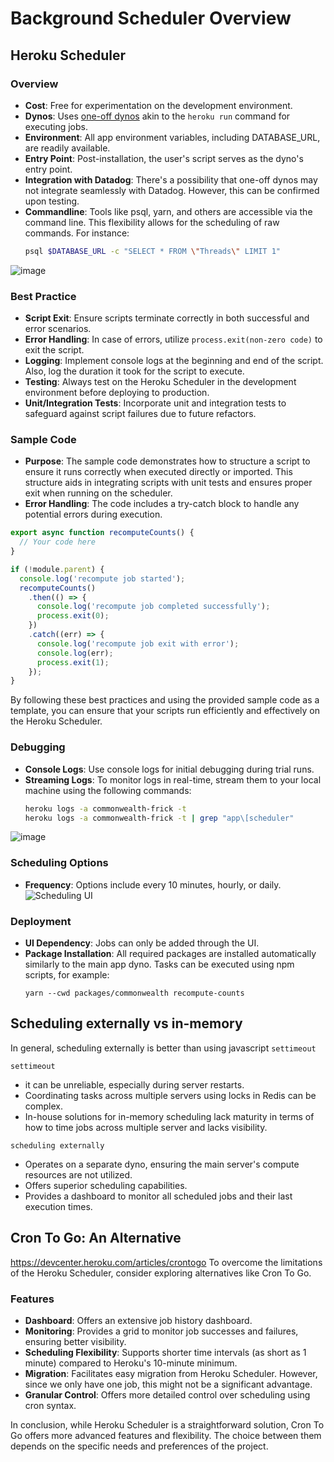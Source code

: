 # Background Scheduler Overview

## Heroku Scheduler

### Overview
- **Cost**: Free for experimentation on the development environment.
- **Dynos**: Uses [one-off dynos](https://devcenter.heroku.com/articles/one-off-dynos) akin to the `heroku run` command for executing jobs.
- **Environment**: All app environment variables, including DATABASE_URL, are readily available.
- **Entry Point**: Post-installation, the user's script serves as the dyno's entry point.
- **Integration with Datadog**: There's a possibility that one-off dynos may not integrate seamlessly with Datadog. However, this can be confirmed upon testing.
- **Commandline**: Tools like psql, yarn, and others are accessible via the command line. This flexibility allows for the scheduling of raw commands. For instance:
  ```bash
  psql $DATABASE_URL -c "SELECT * FROM \"Threads\" LIMIT 1"
  ```

![image](https://github.com/hicommonwealth/commonwealth/assets/4791635/f6ca8c80-b73e-4b19-87a0-02ce98030841)


### Best Practice
- **Script Exit**: Ensure scripts terminate correctly in both successful and error scenarios.
- **Error Handling**: In case of errors, utilize `process.exit(non-zero code)` to exit the script.
- **Logging**: Implement console logs at the beginning and end of the script. Also, log the duration it took for the script to execute.
- **Testing**: Always test on the Heroku Scheduler in the development environment before deploying to production.
- **Unit/Integration Tests**: Incorporate unit and integration tests to safeguard against script failures due to future refactors.

### Sample Code
- **Purpose**: The sample code demonstrates how to structure a script to ensure it runs correctly when executed directly or imported. This structure aids in integrating scripts with unit tests and ensures proper exit when running on the scheduler.
- **Error Handling**: The code includes a try-catch block to handle any potential errors during execution.
  
```javascript
export async function recomputeCounts() {
  // Your code here
}

if (!module.parent) {
  console.log('recompute job started');
  recomputeCounts()
    .then(() => {
      console.log('recompute job completed successfully');
      process.exit(0);
    })
    .catch((err) => {
      console.log('recompute job exit with error');
      console.log(err);
      process.exit(1);
    });
}
```

By following these best practices and using the provided sample code as a template, you can ensure that your scripts run efficiently and effectively on the Heroku Scheduler.

### Debugging
- **Console Logs**: Use console logs for initial debugging during trial runs.
- **Streaming Logs**: To monitor logs in real-time, stream them to your local machine using the following commands:
  ```bash
  heroku logs -a commonwealth-frick -t
  heroku logs -a commonwealth-frick -t | grep "app\[scheduler"
  ```

![image](https://github.com/hicommonwealth/commonwealth/assets/4791635/a372876a-0f79-45b6-8828-557245f3a25c)

### Scheduling Options
- **Frequency**: Options include every 10 minutes, hourly, or daily.
  ![Scheduling UI](https://github.com/hicommonwealth/commonwealth/assets/4791635/492ef824-c5df-4389-bd9b-aa32db048608)

### Deployment
- **UI Dependency**: Jobs can only be added through the UI.
- **Package Installation**: All required packages are installed automatically similarly to the main app dyno. Tasks can be executed using npm scripts, for example:
  ```
  yarn --cwd packages/commonwealth recompute-counts
  ```

## Scheduling externally vs in-memory
In general, scheduling externally is better than using javascript `settimeout`

 `settimeout`
- it can be unreliable, especially during server restarts. 
- Coordinating tasks across multiple servers using locks in Redis can be complex.
- In-house solutions for in-memory scheduling lack maturity in terms of how to time jobs across multiple server and lacks visibility.

`scheduling externally` 
- Operates on a separate dyno, ensuring the main server's compute resources are not utilized.
- Offers superior scheduling capabilities.
- Provides a dashboard to monitor all scheduled jobs and their last execution times.

## Cron To Go: An Alternative
https://devcenter.heroku.com/articles/crontogo
To overcome the limitations of the Heroku Scheduler, consider exploring alternatives like Cron To Go.

### Features
- **Dashboard**: Offers an extensive job history dashboard.
- **Monitoring**: Provides a grid to monitor job successes and failures, ensuring better visibility.
- **Scheduling Flexibility**: Supports shorter time intervals (as short as 1 minute) compared to Heroku's 10-minute minimum.
- **Migration**: Facilitates easy migration from Heroku Scheduler. However, since we only have one job, this might not be a significant advantage.
- **Granular Control**: Offers more detailed control over scheduling using cron syntax.

In conclusion, while Heroku Scheduler is a straightforward solution, Cron To Go offers more advanced features and flexibility. The choice between them depends on the specific needs and preferences of the project.